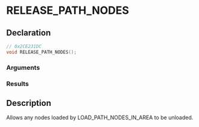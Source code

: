 # RELEASE_PATH_NODES

## Declaration
```cpp
// 0x2CE231DC
void RELEASE_PATH_NODES();
```

### Arguments

### Results

## Description
Allows any nodes loaded by LOAD_PATH_NODES_IN_AREA to be unloaded.